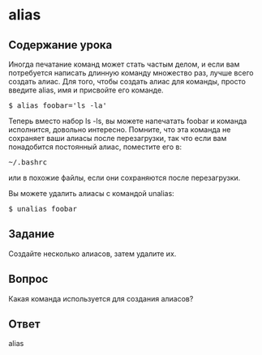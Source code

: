 # alias

## Содержание урока

Иногда печатание команд может стать частым делом, и если вам потребуется написать длинную команду множество раз, лучше всего создать алиас. Для того, чтобы создать алиас для команды, просто введите alias, имя и присвойте его команде.

<pre>$ alias foobar='ls -la'</pre>

Теперь вместо набор ls -ls, вы можете напечатать foobar и команда исполнится, довольно интересно. Помните, что эта команда не сохраняет ваши алиасы после перезагрузки, так что если вам понадобится постоянный алиас, поместите его в:

<pre>~/.bashrc</pre>

или в похожие файлы, если они сохраняются после перезагрузки.

Вы можете удалить алиасы с командой unalias:

<pre>$ unalias foobar</pre>

## Задание

Создайте несколько алиасов, затем удалите их.

## Вопрос

Какая команда используется для создания алиасов?

## Ответ

alias